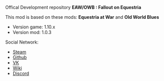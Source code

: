 Offical Development repository **EAW/OWB : Fallout on Equestria**

This mod is based on these mods: **Equestria at War** and **Old World Blues**

- Version game: 1.10.x
- Version mod: 1.0.3

Social Network:
 - [Steam](https://steamcommunity.com/sharedfiles/filedetails/?id=2307988796)
 - [Github](https://github.com/Balefire-Blues-Team)
 - [VK](https://vk.com/balefire_blues)
 - [Wiki](https://equestria-at-war.fandom.com/ru/wiki/EaW/OWB:_Balefire_Blues)
 - [Discord](https://discord.com/invite/ewnUc6eAzw)
